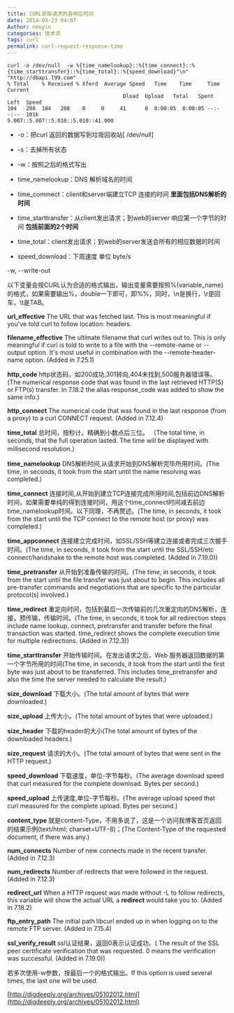 ```yaml
---
title: CURL获取请求的各响应时间
date: 2014-04-23 04:07
Author: neoyin
categories: 技术流
tags: curl
permalink: curl-request-response-time
---
```


```
curl -o /dev/null  -w %{time_namelookup}::%{time_connect}::%{time_starttransfer}::%{time_total}::%{speed_download}"\n" "http://dbapi.l99.com"
% Total    % Received % Xferd  Average Speed   Time    Time     Time  Current
                                     Dload  Upload   Total   Spent    Left  Speed
104   208  104   208    0     0     41      0  0:00:05  0:00:05 --:--:--  101k
5.007::5.007::5.010::5.010::41.000
```
-   -o：把curl 返回的数据写到垃圾回收站[ /dev/null]
-   -s：去掉所有状态
-   -w：按照之后的格式写出

-   time\_namelookup：DNS 解析域名的时间

-   time\_commect：client和server端建立TCP 连接的时间
    **里面包括DNS解析的时间**
-   time\_starttransfer：从client发出请求；到web的server
    响应第一个字节的时间 **包括前面的2个时间**
-   time\_total：client发出请求；到web的server发送会所有的相应数据的时间
-   speed\_download：下周速度 单位 byte/s

<!--more-->

-w, --write-out  

以下变量会按CURL认为合适的格式输出，输出变量需要按照%{variable\_name}的格式，如果需要输出%，double一下即可，即%%，同时，\\n是换行，\\r是回车，\\t是TAB。

**url\_effective** The URL that was fetched last. This is most
meaningful if you've told curl to follow location: headers.

**filename\_effective** The ultimate filename that curl writes out to.
This is only meaningful if curl is told to write to a file with the
--remote-name or --output option. It's most useful in combination with
the --remote-header-name option. (Added in 7.25.1)

**http\_code**
http状态码，如200成功,301转向,404未找到,500服务器错误等。(The numerical
response code that was found in the last retrieved HTTP(S) or FTP(s)
transfer. In 7.18.2 the alias response\_code was added to show the same
info.)

**http\_connect** The numerical code that was found in the last response
(from a proxy) to a curl CONNECT request. (Added in 7.12.4)

**time\_total** 总时间，按秒计。精确到小数点后三位。 （The total time, in
seconds, that the full operation lasted. The time will be displayed with
millisecond resolution.）

**time\_namelookup** DNS解析时间,从请求开始到DNS解析完毕所用时间。(The
time, in seconds, it took from the start until the name resolving was
completed.)

**time\_connect**
连接时间,从开始到建立TCP连接完成所用时间,包括前边DNS解析时间，如果需要单纯的得到连接时间，用这个time\_connect时间减去前边time\_namelookup时间。以下同理，不再赘述。(The
time, in seconds, it took from the start until the TCP connect to the
remote host (or proxy) was completed.)

**time\_appconnect**
连接建立完成时间，如SSL/SSH等建立连接或者完成三次握手时间。(The time, in
seconds, it took from the start until the SSL/SSH/etc connect/handshake
to the remote host was completed. (Added in 7.19.0))

**time\_pretransfer** 从开始到准备传输的时间。(The time, in seconds, it
took from the start until the file transfer was just about to begin.
This includes all pre-transfer commands and negotiations that are
specific to the particular protocol(s) involved.)

**time\_redirect**
重定向时间，包括到最后一次传输前的几次重定向的DNS解析，连接，预传输，传输时间。(The
time, in seconds, it took for all redirection steps include name lookup,
connect, pretransfer and transfer before the final transaction was
started. time\_redirect shows the complete execution time for multiple
redirections. (Added in 7.12.3))

**time\_starttransfer** 开始传输时间。在发出请求之后，Web
服务器返回数据的第一个字节所用的时间(The time, in seconds, it took from
the start until the first byte was just about to be transferred. This
includes time\_pretransfer and also the time the server needed to
calculate the result.)

**size\_download** 下载大小。(The total amount of bytes that were
downloaded.)

**size\_upload** 上传大小。(The total amount of bytes that were
uploaded.)

**size\_header** 下载的header的大小(The total amount of bytes of the
downloaded headers.)

**size\_request** 请求的大小。(The total amount of bytes that were sent
in the HTTP request.)

**speed\_download** 下载速度，单位-字节每秒。(The average download speed
that curl measured for the complete download. Bytes per second.)

**speed\_upload** 上传速度,单位-字节每秒。(The average upload speed that
curl measured for the complete upload. Bytes per second.)

**content\_type**
就是content-Type，不用多说了，这是一个访问我博客首页返回的结果示例(text/html;
charset=UTF-8)；(The Content-Type of the requested document, if there was
any.)

**num\_connects** Number of new connects made in the recent transfer.
(Added in 7.12.3)

**num\_redirects** Number of redirects that were followed in the
request. (Added in 7.12.3)

**redirect\_url** When a HTTP request was made without -L to follow
redirects, this variable will show the actual URL a **redirect** would
take you to. (Added in 7.18.2)

**ftp\_entry\_path** The initial path libcurl ended up in when logging
on to the remote FTP server. (Added in 7.15.4)

**ssl\_verify\_result** ssl认证结果，返回0表示认证成功。( The result of
the SSL peer certificate verification that was requested. 0 means the
verification was successful. (Added in 7.19.0))

若多次使用-w参数，按最后一个的格式输出。If this option is used several
times, the last one will be used.

[http://digdeeply.org/archives/05102012.html](http://digdeeply.org/archives/05102012.html)
